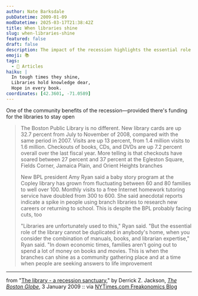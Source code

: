 ```yaml
---
author: Nate Barksdale
pubDatetime: 2009-01-09
modDatetime: 2025-03-17T21:38:42Z
title: When libraries shine
slug: when-libraries-shine
featured: false
draft: false
description: The impact of the recession highlights the essential role of libraries as community hubs for learning and support.
emoji: 📚
tags:
  - 📖 Articles
haiku: |
  In tough times they shine,  
  Libraries hold knowledge dear,  
  Hope in every book.
coordinates: [42.3601, -71.0589]
---
```


One of the community benefits of the recession—provided there's funding for the libraries to stay open

> The Boston Public Library is no different. New library cards are up 32.7 percent from July to November of 2008, compared with the same period in 2007. Visits are up 13 percent, from 1.4 million visits to 1.6 million. Checkouts of books, CDs, and DVDs are up 7.2 percent overall over the last fiscal year. More telling is that checkouts have soared between 27 percent and 37 percent at the Egleston Square, Fields Corner, Jamaica Plain, and Orient Heights branches
>
> New BPL president Amy Ryan said a baby story program at the Copley library has grown from fluctuating between 60 and 80 families to well over 100. Monthly visits to a free Internet homework tutoring service have doubled from 300 to 600. She said anecdotal reports indicate a spike in people using branch libraries to research new careers or returning to school. This is despite the BPL probably facing cuts, too
>
> "Libraries are unfortunately used to this," Ryan said. "But the essential role of the library cannot be duplicated in anybody's home, when you consider the combination of manuals, books, and librarian expertise," Ryan said. "In down economic times, families aren't going out to spend a lot of money on books and movies. This is when the branches can shine as a community gathering place and at a time when people are seeking answers to life improvement

---

from "[The library - a recession sanctuary](http://web.archive.org/web/20150915143955/http://www.boston.com/bostonglobe/editorial_opinion/oped/articles/2009/01/03/the_library___a_recession_sanctuary/)," by Derrick Z. Jackson, [_The Boston Globe_](http://web.archive.org/web/20150915143955/http://www.boston.com/bostonglobe/editorial_opinion/oped/articles/2009/01/03/the_library___a_recession_sanctuary/), 3 January 2009 :: via [NYTimes.com Freakonomics Blog](http://freakonomics.blogs.nytimes.com/2009/01/07/the-public-library-renaissance/)

